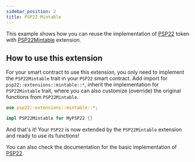 ```yaml
---
sidebar_position: 2
title: PSP22 Mintable
---
```


This example shows how you can reuse the implementation of
[PSP22](https://github.com/Supercolony-net/openbrush-contracts/tree/main/contracts/token/psp22) token with [PSP22Mintable](https://github.com/Supercolony-net/openbrush-contracts/tree/main/contracts/token/psp22/src/extensions/mintable.rs) extension.

## How to use this extension

For your smart contract to use this extension, you only need to implement the `PSP22Mintable` trait in your `PSP22` smart contract. Add import for  `psp22::extensions::mintable::*`, inherit the implementation for `PSP22Mintable` trait, where you can also customize (override) the original functions from `PSP22Mintable`.

```rust
use psp22::extensions::mintable::*;

impl PSP22Mintable for MyPSP22 {}
```

And that's it! Your `PSP22` is now extended by the `PSP22Mintable` extension and ready to use its functions!

You can also check the documentation for the basic implementation of [PSP22](../psp22.md).